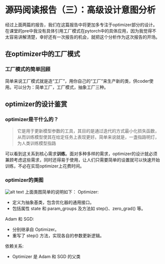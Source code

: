 # 源码阅读报告（三）：高级设计意图分析
经过上面两篇的报告，我们在这篇报告中将更加多专注于optimizer部分的设计。在课堂的pre中我没有具体引用工厂模式在pytorch中的具体应用，因为我觉得不太容易讲解清楚，幸好还有一次报告的机会，就把这个分析作为这次报告的开场。
## 在optimizer中的工厂模式
### 工厂模式的简单回顾
简单来说工厂模式就是造“工厂”，用你自己的“工厂”来生产新的类，供coder使用。可以分为：简单工厂，工厂模式，抽象工厂三种。


## optimizer的设计鉴赏
### optimizer是干什么的？
> 它是用于更新模型参数的工具，其目的是通过迭代的方式最小化损失函数，从而训练模型使其在给定任务上表现更好。简单来说就是，一盏指路明灯，为人类训练模型指路

可以看到这关系到核心需求**训练**。面对多种多样的需求，optimizer的设计就必须兼顾考虑这些需求，同时还得易于使用，让人们只需要简单的设置就可以快速开始训练，不必在实现optimizer上花费时间。
### optimizer的类图
![alt text](image-12.png)
上面类图简单的说明如下：
Optimizer:
+ 定义为抽象基类，包含优化器的通用接口。
+ 包括属性 state 和 param_groups 及方法如 step()、zero_grad() 等。

Adam 和 SGD:
+ 分别继承自 Optimizer。
+ 重写了 step() 方法，实现各自的参数更新逻辑。

依赖关系:
+ Optimizer 是 Adam 和 SGD 的父类
